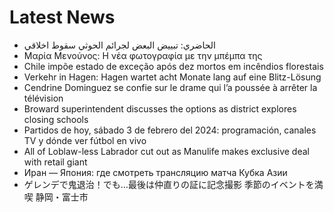 # Latest News
-  الحاضري: تبييض البعض لجرائم الحوثي سقوط اخلاقي
-  Μαρία Μενούνος: Η νέα φωτογραφία με την μπέμπα της
-  Chile impõe estado de exceção após dez mortos em incêndios florestais
-  Verkehr in Hagen: Hagen wartet acht Monate lang auf eine Blitz-Lösung
-  Cendrine Dominguez se confie sur le drame qui l’a poussée à arrêter la télévision
-  Broward superintendent discusses the options as district explores closing schools
-  Partidos de hoy, sábado 3 de febrero del 2024: programación, canales TV y dónde ver fútbol en vivo
-  All of Loblaw-less Labrador cut out as Manulife makes exclusive deal with retail giant
-  Иран — Япония: где смотреть трансляцию матча Кубка Азии
-  ゲレンデで鬼退治！でも…最後は仲直りの証に記念撮影 季節のイベントを満喫 静岡・富士市
